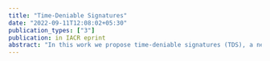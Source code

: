 ```yaml
---
title: "Time-Deniable Signatures"
date: "2022-09-11T12:08:02+05:30"
publication_types: ["3"]
publication: in IACR eprint
abstract: "In this work we propose time-deniable signatures (TDS), a new primitive that facilitates deniable authentication in protocols such as DKIM-signed email. As with traditional signatures, TDS provide strong authenticity for message content, at least for a sender-chosen period of time. Once this time period has elapsed, however, time-deniable signatures can be forged by any party who obtains a signature. This forgery property ensures that signatures serve a useful authentication purpose for a bounded time period, while also allowing signers to plausibly disavow the creation of older signed content. Most critically, and unlike many past proposals for deniable authentication, TDS do not require interaction with the receiver or the deployment of any persistent cryptographic infrastructure or services beyond the signing process (e.g., APIs to publish secrets or author timestamp certificates.) We first investigate the security definitions for time-deniability, demonstrating that past definitional attempts are insufficient (and indeed, allow for broken signature schemes.) We then propose an efficient construction of TDS based on well-studied assumptions."
---
```

